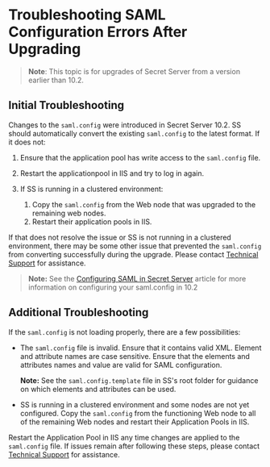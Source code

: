 [title]: # (Troubleshooting)
[tags]: # (troubleshooting, workaround, upgrade, saml error)
[priority]: # (1000)
[redirect]: # "SSSamlConfigurationErrorKB"

# Troubleshooting SAML Configuration Errors After Upgrading

> **Note**: This topic is for upgrades of Secret Server from a version earlier than 10.2.

## Initial Troubleshooting

Changes to the `saml.config` were introduced in Secret Server 10.2. SS should automatically convert the existing `saml.config` to the latest format. If it does not:

1. Ensure that the application pool has write access to the `saml.config` file.

1. Restart the applicationpool in IIS and try to log in again.

1. If SS is running in a clustered environment:
   1. Copy the `saml.config` from the Web node that was upgraded to the remaining web nodes.
   1. Restart their application pools in IIS.

If that does not resolve the issue or SS is not running in a clustered environment, there may be some other issue that prevented the `saml.config` from converting successfully during the upgrade. Please contact [Technical Support](../../support/index.md) for assistance.

> **Note:** See the [Configuring SAML in Secret Server](../../authentication/configuring-saml-sso/index.md) article for more information on configuring your saml.config in 10.2

## Additional Troubleshooting

If the `saml.config` is not loading properly, there are a few possibilities:

- The `saml.config` file is invalid. Ensure that it contains valid XML. Element and attribute names are case sensitive. Ensure      that the elements and attributes names and value are valid for SAML configuration.

  **Note:** See the `saml.config.template` file in SS's root folder for guidance on which elements and attributes  can be used.

- SS is running in a clustered environment and some nodes are not yet configured. Copy the `saml.config` from the functioning Web node to all of the remaining Web nodes and restart their Application Pools in IIS.

Restart the Application Pool in IIS any time changes are applied to the `saml.config` file. If issues remain after following these steps, please contact [Technical Support](../../support/index.md) for assistance.

 